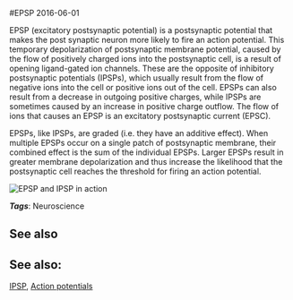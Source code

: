 
#EPSP
2016-06-01

EPSP (excitatory postsynaptic potential) is a postsynaptic potential that makes the post synaptic neuron more likely to fire an action potential. This temporary depolarization of postsynaptic membrane potential, caused by the flow of positively charged ions into the postsynaptic cell, is a result of opening ligand-gated ion channels. These are the opposite of inhibitory postsynaptic potentials (IPSPs), which usually result from the flow of negative ions into the cell or positive ions out of the cell. EPSPs can also result from a decrease in outgoing positive charges, while IPSPs are sometimes caused by an increase in positive charge outflow. The flow of ions that causes an EPSP is an excitatory postsynaptic current (EPSC).

EPSPs, like IPSPs, are graded (i.e. they have an additive effect). When multiple EPSPs occur on a single patch of postsynaptic membrane, their combined effect is the sum of the individual EPSPs. Larger EPSPs result in greater membrane depolarization and thus increase the likelihood that the postsynaptic cell reaches the threshold for firing an action potential.

![EPSP and IPSP in action](https://upload.wikimedia.org/wikipedia/commons/a/a1/IPSPsummation.JPG)

***Tags***: Neuroscience

## See also
## See also:
[IPSP](/ipsp), [Action potentials](/action_potentials)

